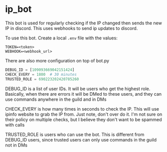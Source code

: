# ip_bot
 This bot is used for regularly checking if the IP changed then sends the new IP in discord. This uses webhooks to send ip updates to discord.
 
 To use this bot. Create a local ``.env`` file with the values:
 
```
TOKEN=<token>
WEBHOOK=<webhook_url>
```

There are also more configuration on top of bot.py

```Python
DEBUG_ID = [109093669042151424]
CHECK_EVERY = 1800  # 30 minutes
TRUSTED_ROLE = 690223202420785260
```
DEBUG_ID is a list of user IDs. It will be users who get the highest role. Basically, when there are errors it will be DMed to these users, and they can use commands anywhere in the guild and in DMs

CHECK_EVERY is how many times in seconds to check the IP. This will use ipinfo website to grab the IP from. Just note, don't over do it. I'm not sure on their policy on multiple checks, but I believe they don't want to be spammed with calls

TRUSTED_ROLE is users who can use the bot. This is different from DEBUG_ID users, since trusted users can only use commands in the guild not in DMs
